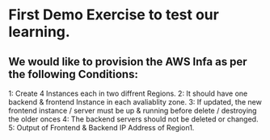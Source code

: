 # First Demo Exercise to test our learning.

## We would like to provision the AWS Infa as per the following Conditions:

 1: Create 4 Instances each in two diffrent Regions.
 2: It should have one backend & frontend Instance in each avaliablity zone. 
 3: If updated, the new frontend instance / server must be up & running before delete / destroying the older onces 
 4: The backend servers should not be deleted or changed. 
 5: Output of Frontend & Backend IP Address of Region1. 

